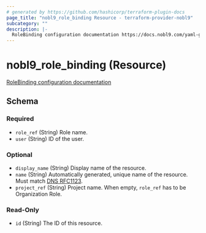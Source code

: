```yaml
---
# generated by https://github.com/hashicorp/terraform-plugin-docs
page_title: "nobl9_role_binding Resource - terraform-provider-nobl9"
subcategory: ""
description: |-
  RoleBinding configuration documentation https://docs.nobl9.com/yaml-guide#rolebinding
---
```


# nobl9_role_binding (Resource)

[RoleBinding configuration documentation](https://docs.nobl9.com/yaml-guide#rolebinding)



<!-- schema generated by tfplugindocs -->
## Schema

### Required

- `role_ref` (String) Role name.
- `user` (String) ID of the user.

### Optional

- `display_name` (String) Display name of the resource.
- `name` (String) Automatically generated, unique name of the resource. Must match [DNS RFC1123](https://kubernetes.io/docs/concepts/overview/working-with-objects/names/#names).
- `project_ref` (String) Project name. When empty, `role_ref` has to be Organization Role.

### Read-Only

- `id` (String) The ID of this resource.


